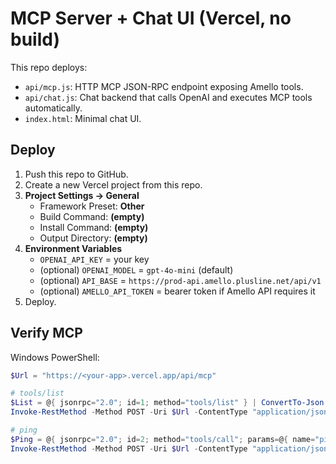 # MCP Server + Chat UI (Vercel, no build)

This repo deploys:

- `api/mcp.js`: HTTP MCP JSON-RPC endpoint exposing Amello tools.
- `api/chat.js`: Chat backend that calls OpenAI and executes MCP tools automatically.
- `index.html`: Minimal chat UI.

## Deploy

1. Push this repo to GitHub.
2. Create a new Vercel project from this repo.
3. **Project Settings → General**
   - Framework Preset: **Other**
   - Build Command: **(empty)**
   - Install Command: **(empty)**
   - Output Directory: **(empty)**
4. **Environment Variables**
   - `OPENAI_API_KEY` = your key
   - (optional) `OPENAI_MODEL` = `gpt-4o-mini` (default)
   - (optional) `API_BASE` = `https://prod-api.amello.plusline.net/api/v1`
   - (optional) `AMELLO_API_TOKEN` = bearer token if Amello API requires it
5. Deploy.

## Verify MCP

Windows PowerShell:

```powershell
$Url = "https://<your-app>.vercel.app/api/mcp"

# tools/list
$List = @{ jsonrpc="2.0"; id=1; method="tools/list" } | ConvertTo-Json -Compress
Invoke-RestMethod -Method POST -Uri $Url -ContentType "application/json" -Body $List

# ping
$Ping = @{ jsonrpc="2.0"; id=2; method="tools/call"; params=@{ name="ping"; arguments=@{} } } | ConvertTo-Json -Compress
Invoke-RestMethod -Method POST -Uri $Url -ContentType "application/json" -Body $Ping

